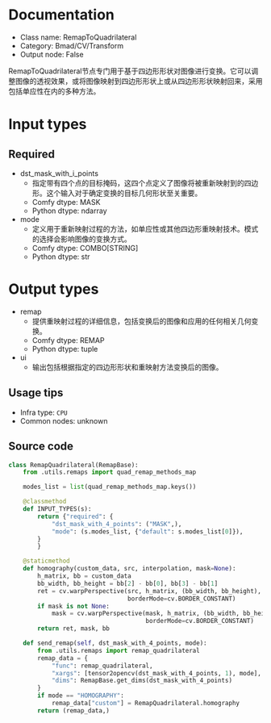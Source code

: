 
# Documentation
- Class name: RemapToQuadrilateral
- Category: Bmad/CV/Transform
- Output node: False

RemapToQuadrilateral节点专门用于基于四边形形状对图像进行变换。它可以调整图像的透视效果，或将图像映射到四边形形状上或从四边形形状映射回来，采用包括单应性在内的多种方法。

# Input types
## Required
- dst_mask_with_i_points
    - 指定带有四个点的目标掩码，这四个点定义了图像将被重新映射到的四边形。这个输入对于确定变换的目标几何形状至关重要。
    - Comfy dtype: MASK
    - Python dtype: ndarray
- mode
    - 定义用于重新映射过程的方法，如单应性或其他四边形重映射技术。模式的选择会影响图像的变换方式。
    - Comfy dtype: COMBO[STRING]
    - Python dtype: str

# Output types
- remap
    - 提供重映射过程的详细信息，包括变换后的图像和应用的任何相关几何变换。
    - Comfy dtype: REMAP
    - Python dtype: tuple
- ui
    - 输出包括根据指定的四边形形状和重映射方法变换后的图像。


## Usage tips
- Infra type: `CPU`
- Common nodes: unknown


## Source code
```python
class RemapQuadrilateral(RemapBase):
    from .utils.remaps import quad_remap_methods_map

    modes_list = list(quad_remap_methods_map.keys())

    @classmethod
    def INPUT_TYPES(s):
        return {"required": {
            "dst_mask_with_4_points": ("MASK",),
            "mode": (s.modes_list, {"default": s.modes_list[0]}),
        }
        }

    @staticmethod
    def homography(custom_data, src, interpolation, mask=None):
        h_matrix, bb = custom_data
        bb_width, bb_height = bb[2] - bb[0], bb[3] - bb[1]
        ret = cv.warpPerspective(src, h_matrix, (bb_width, bb_height), flags=interpolation,
                                 borderMode=cv.BORDER_CONSTANT)
        if mask is not None:
            mask = cv.warpPerspective(mask, h_matrix, (bb_width, bb_height), flags=interpolation,
                                      borderMode=cv.BORDER_CONSTANT)
        return ret, mask, bb

    def send_remap(self, dst_mask_with_4_points, mode):
        from .utils.remaps import remap_quadrilateral
        remap_data = {
            "func": remap_quadrilateral,
            "xargs": [tensor2opencv(dst_mask_with_4_points, 1), mode],
            "dims": RemapBase.get_dims(dst_mask_with_4_points)
        }
        if mode == "HOMOGRAPHY":
            remap_data["custom"] = RemapQuadrilateral.homography
        return (remap_data,)

```
